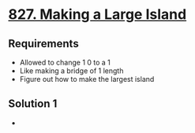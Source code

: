 # [827. Making a Large Island](https://leetcode.com/problems/making-a-large-island/)

## Requirements

- Allowed to change 1 0 to a 1
- Like making a bridge of 1 length
- Figure out how to make the largest island

## Solution 1

-
